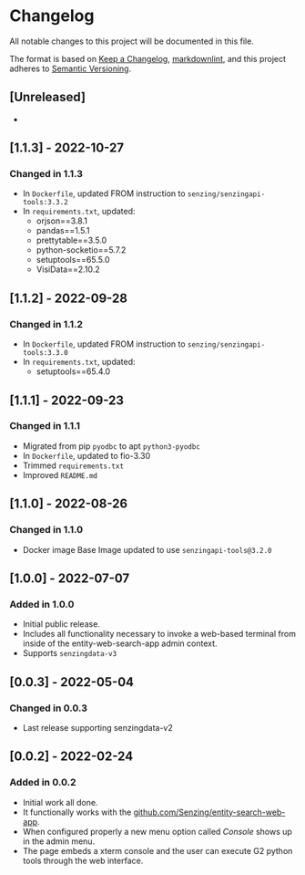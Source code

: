 # Changelog

All notable changes to this project will be documented in this file.

The format is based on [Keep a Changelog](https://keepachangelog.com/en/1.0.0/),
[markdownlint](https://dlaa.me/markdownlint/),
and this project adheres to [Semantic Versioning](https://semver.org/spec/v2.0.0.html).

## [Unreleased]

-

## [1.1.3] - 2022-10-27

### Changed in 1.1.3

- In `Dockerfile`, updated FROM instruction to `senzing/senzingapi-tools:3.3.2`
- In `requirements.txt`, updated:
  - orjson==3.8.1
  - pandas==1.5.1
  - prettytable==3.5.0
  - python-socketio==5.7.2
  - setuptools==65.5.0
  - VisiData==2.10.2

## [1.1.2] - 2022-09-28

### Changed in 1.1.2

- In `Dockerfile`, updated FROM instruction to `senzing/senzingapi-tools:3.3.0`
- In `requirements.txt`, updated:
  - setuptools==65.4.0

## [1.1.1] - 2022-09-23

### Changed in 1.1.1

- Migrated from pip `pyodbc` to apt `python3-pyodbc`
- In `Dockerfile`, updated to fio-3.30
- Trimmed `requirements.txt`
- Improved `README.md`

## [1.1.0] - 2022-08-26

### Changed in 1.1.0

- Docker image Base Image updated to use `senzingapi-tools@3.2.0`

## [1.0.0] - 2022-07-07

### Added in 1.0.0

- Initial public release.
- Includes all functionality necessary to invoke a web-based terminal from inside of the entity-web-search-app admin context.
- Supports `senzingdata-v3`

## [0.0.3] - 2022-05-04

### Changed in 0.0.3

- Last release supporting senzingdata-v2

## [0.0.2] - 2022-02-24

### Added in 0.0.2

- Initial work all done.
- It functionally works with the [github.com/Senzing/entity-search-web-app](https://github.com/Senzing/entity-search-web-app).
- When configured properly a new menu option called *Console* shows up in the admin menu.
- The page embeds a xterm console and the user can execute G2 python tools through the web interface.
